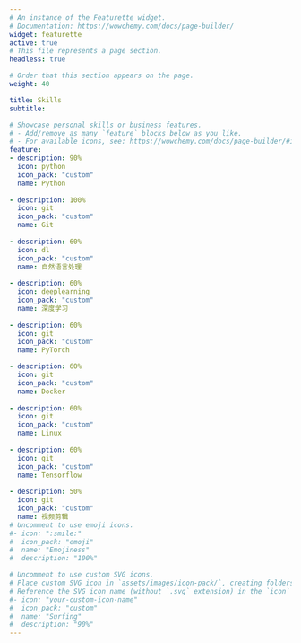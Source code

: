 ```yaml
---
# An instance of the Featurette widget.
# Documentation: https://wowchemy.com/docs/page-builder/
widget: featurette
active: true
# This file represents a page section.
headless: true

# Order that this section appears on the page.
weight: 40

title: Skills
subtitle:

# Showcase personal skills or business features.
# - Add/remove as many `feature` blocks below as you like.
# - For available icons, see: https://wowchemy.com/docs/page-builder/#icons
feature:
- description: 90%
  icon: python
  icon_pack: "custom"
  name: Python
  
- description: 100%
  icon: git
  icon_pack: "custom"
  name: Git
  
- description: 60%
  icon: dl
  icon_pack: "custom"
  name: 自然语言处理
  
- description: 60%
  icon: deeplearning
  icon_pack: "custom"
  name: 深度学习
  
- description: 60%
  icon: git
  icon_pack: "custom"
  name: PyTorch

- description: 60%
  icon: git
  icon_pack: "custom"
  name: Docker
  
- description: 60%
  icon: git
  icon_pack: "custom"
  name: Linux
  
- description: 60%
  icon: git
  icon_pack: "custom"
  name: Tensorflow
  
- description: 50%
  icon: git
  icon_pack: "custom"
  name: 视频剪辑
# Uncomment to use emoji icons.
#- icon: ":smile:"
#  icon_pack: "emoji"
#  name: "Emojiness"
#  description: "100%"  

# Uncomment to use custom SVG icons.
# Place custom SVG icon in `assets/images/icon-pack/`, creating folders if necessary.
# Reference the SVG icon name (without `.svg` extension) in the `icon` field.
#- icon: "your-custom-icon-name"
#  icon_pack: "custom"
#  name: "Surfing"
#  description: "90%"
---
```

